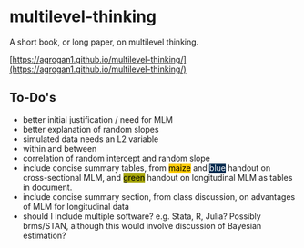 # multilevel-thinking

A short book, or long paper, on multilevel thinking.

[https://agrogan1.github.io/multilevel-thinking/](https://agrogan1.github.io/multilevel-thinking/)

## To-Do's

* better initial justification / need for MLM
* better explanation of random slopes
* simulated data needs an L2 variable
* within and between
* correlation of random intercept and random slope
* include concise summary tables, from <span style="background-color:#FFCB05;color:black">maize</span> and <span style="background-color:#00274C;color:white">blue</span> handout on cross-sectional MLM, and <span style="background-color:#A5A508;color:black">green</span> handout on longitudinal MLM as tables in document.
* include concise summary section, from class discussion, on advantages of MLM for longitudinal data
* should I include multiple software? e.g. Stata, R, Julia? Possibly brms/STAN, although this would involve discussion of Bayesian estimation?
